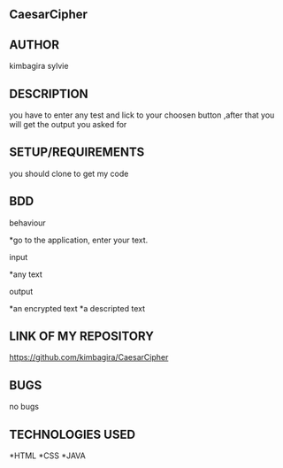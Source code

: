 ## CaesarCipher

## AUTHOR

kimbagira sylvie

## DESCRIPTION

you have to enter any test and lick to your choosen button ,after that you will get the output you asked for

## SETUP/REQUIREMENTS

you should clone to get my code


## BDD

behaviour

*go to the application, enter your text.

input

*any text

output

*an encrypted text
*a descripted text

## LINK OF MY REPOSITORY

https://github.com/kimbagira/CaesarCipher

## BUGS
  no bugs
## TECHNOLOGIES USED

*HTML
*CSS
*JAVA

## 


